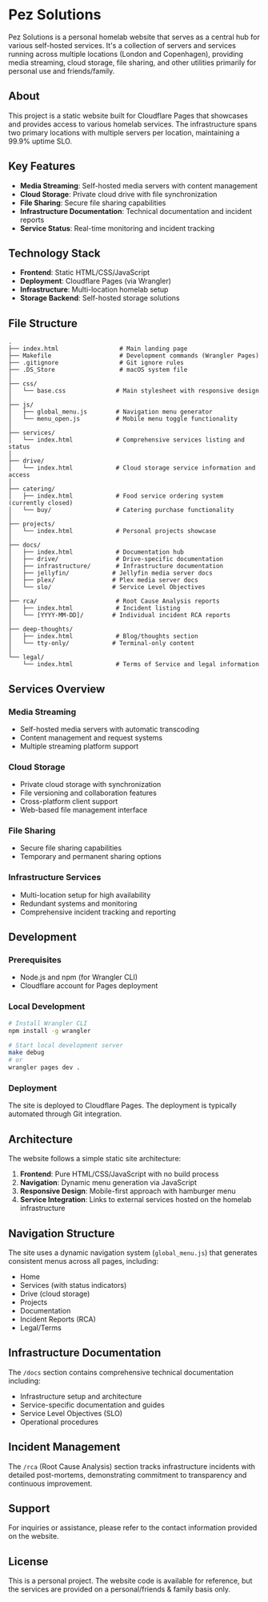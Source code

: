 # Pez Solutions

Pez Solutions is a personal homelab website that serves as a central hub for various self-hosted services. It's a collection of servers and services running across multiple locations (London and Copenhagen), providing media streaming, cloud storage, file sharing, and other utilities primarily for personal use and friends/family.

## About

This project is a static website built for Cloudflare Pages that showcases and provides access to various homelab services. The infrastructure spans two primary locations with multiple servers per location, maintaining a 99.9% uptime SLO.

## Key Features

- **Media Streaming**: Self-hosted media servers with content management
- **Cloud Storage**: Private cloud drive with file synchronization
- **File Sharing**: Secure file sharing capabilities
- **Infrastructure Documentation**: Technical documentation and incident reports
- **Service Status**: Real-time monitoring and incident tracking

## Technology Stack

- **Frontend**: Static HTML/CSS/JavaScript
- **Deployment**: Cloudflare Pages (via Wrangler)
- **Infrastructure**: Multi-location homelab setup
- **Storage Backend**: Self-hosted storage solutions

## File Structure

```
.
├── index.html                 # Main landing page
├── Makefile                   # Development commands (Wrangler Pages)
├── .gitignore                 # Git ignore rules
├── .DS_Store                  # macOS system file
│
├── css/
│   └── base.css              # Main stylesheet with responsive design
│
├── js/
│   ├── global_menu.js        # Navigation menu generator
│   └── menu_open.js          # Mobile menu toggle functionality
│
├── services/
│   └── index.html            # Comprehensive services listing and status
│
├── drive/
│   └── index.html            # Cloud storage service information and access
│
├── catering/
│   ├── index.html            # Food service ordering system (currently closed)
│   └── buy/                  # Catering purchase functionality
│
├── projects/
│   └── index.html            # Personal projects showcase
│
├── docs/
│   ├── index.html            # Documentation hub
│   ├── drive/                # Drive-specific documentation
│   ├── infrastructure/       # Infrastructure documentation
│   ├── jellyfin/            # Jellyfin media server docs
│   ├── plex/                # Plex media server docs
│   └── slo/                 # Service Level Objectives
│
├── rca/                      # Root Cause Analysis reports
│   ├── index.html            # Incident listing
│   └── [YYYY-MM-DD]/        # Individual incident RCA reports
│
├── deep-thoughts/
│   ├── index.html            # Blog/thoughts section
│   └── tty-only/            # Terminal-only content
│
└── legal/
    └── index.html            # Terms of Service and legal information
```

## Services Overview

### Media Streaming
- Self-hosted media servers with automatic transcoding
- Content management and request systems
- Multiple streaming platform support

### Cloud Storage
- Private cloud storage with synchronization
- File versioning and collaboration features
- Cross-platform client support
- Web-based file management interface

### File Sharing
- Secure file sharing capabilities
- Temporary and permanent sharing options

### Infrastructure Services
- Multi-location setup for high availability
- Redundant systems and monitoring
- Comprehensive incident tracking and reporting

## Development

### Prerequisites
- Node.js and npm (for Wrangler CLI)
- Cloudflare account for Pages deployment

### Local Development
```bash
# Install Wrangler CLI
npm install -g wrangler

# Start local development server
make debug
# or
wrangler pages dev .
```

### Deployment
The site is deployed to Cloudflare Pages. The deployment is typically automated through Git integration.

## Architecture

The website follows a simple static site architecture:

1. **Frontend**: Pure HTML/CSS/JavaScript with no build process
2. **Navigation**: Dynamic menu generation via JavaScript
3. **Responsive Design**: Mobile-first approach with hamburger menu
4. **Service Integration**: Links to external services hosted on the homelab infrastructure

## Navigation Structure

The site uses a dynamic navigation system (`global_menu.js`) that generates consistent menus across all pages, including:

- Home
- Services (with status indicators)
- Drive (cloud storage)
- Projects
- Documentation
- Incident Reports (RCA)
- Legal/Terms

## Infrastructure Documentation

The `/docs` section contains comprehensive technical documentation including:
- Infrastructure setup and architecture
- Service-specific documentation and guides
- Service Level Objectives (SLO)
- Operational procedures

## Incident Management

The `/rca` (Root Cause Analysis) section tracks infrastructure incidents with detailed post-mortems, demonstrating commitment to transparency and continuous improvement.

## Support

For inquiries or assistance, please refer to the contact information provided on the website.

## License

This is a personal project. The website code is available for reference, but the services are provided on a personal/friends & family basis only.